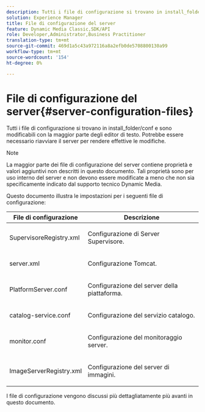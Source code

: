 ```yaml
---
description: Tutti i file di configurazione si trovano in install_folder/conf e sono modificabili con la maggior parte degli editor di testo. Potrebbe essere necessario riavviare il server per rendere effettive le modifiche.
solution: Experience Manager
title: File di configurazione del server
feature: Dynamic Media Classic,SDK/API
role: Developer,Administrator,Business Practitioner
translation-type: tm+mt
source-git-commit: 469d1a5c43a972116a8a2efb0de5708800130a99
workflow-type: tm+mt
source-wordcount: '154'
ht-degree: 0%

---
```



# File di configurazione del server{#server-configuration-files}

Tutti i file di configurazione si trovano in install_folder/conf e sono modificabili con la maggior parte degli editor di testo. Potrebbe essere necessario riavviare il server per rendere effettive le modifiche.

>[!NOTE]
>
>La maggior parte dei file di configurazione del server contiene proprietà e valori aggiuntivi non descritti in questo documento. Tali proprietà sono per uso interno del server e non devono essere modificate a meno che non sia specificamente indicato dal supporto tecnico Dynamic Media.

Questo documento illustra le impostazioni per i seguenti file di configurazione:

<table id="table_D307B20E65B742A7AC3DEBF1E650719E"> 
 <thead> 
  <tr> 
   <th class="entry"> <b>File di configurazione</b> </th> 
   <th class="entry"> <b>Descrizione</b> </th> 
  </tr> 
 </thead>
 <tbody> 
  <tr> 
   <td> <p> <span class="filepath"> SupervisoreRegistry.xml</span> </p> </td> 
   <td> <p>Configurazione di Server Supervisore. </p> </td> 
  </tr> 
  <tr> 
   <td> <p> <span class="filepath"> server.xml</span> </p> </td> 
   <td> <p>Configurazione Tomcat. </p> </td> 
  </tr> 
  <tr> 
   <td> <p> <span class="filepath"> PlatformServer.conf</span> </p> </td> 
   <td> <p>Configurazione del server della piattaforma. </p> </td> 
  </tr> 
  <tr> 
   <td> <p> <span class="filepath"> catalog-service.conf</span> </p> </td> 
   <td> <p>Configurazione del servizio catalogo. </p> </td> 
  </tr> 
  <tr> 
   <td> <p> <span class="filepath"> monitor.conf</span> </p> </td> 
   <td> <p>Configurazione del monitoraggio server. </p> </td> 
  </tr> 
  <tr> 
   <td> <p> <span class="filepath"> ImageServerRegistry.xml</span> </p> </td> 
   <td> <p>Configurazione del server di immagini. </p> </td> 
  </tr> 
 </tbody> 
</table>

I file di configurazione vengono discussi più dettagliatamente più avanti in questo documento.
